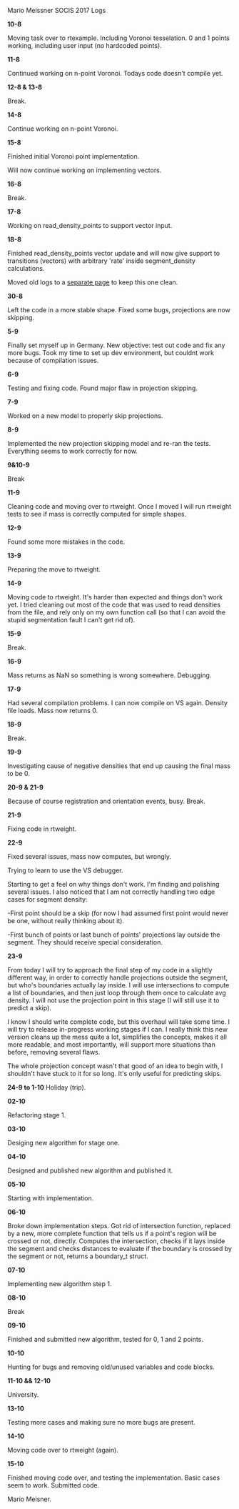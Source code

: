 Mario Meissner SOCIS 2017 Logs

**10-8**

Moving task over to rtexample. Including Voronoi tesselation. 0 and 1
points working, including user input (no hardcoded points).

**11-8**

Continued working on n-point Voronoi. Todays code doesn't compile yet.

**12-8 & 13-8**

Break.

**14-8**

Continue working on n-point Voronoi.

**15-8**

Finished initial Voronoi point implementation.

Will now continue working on implementing vectors.

**16-8**

Break.

**17-8**

Working on read_density_points to support vector input.

**18-8**

Finished read_density_points vector update and will now give support
to transitions (vectors) with arbitrary 'rate' inside segment_density
calculations.

Moved old logs to a [separate page](logs/old.md) to keep this one clean.

**30-8**

Left the code in a more stable shape. Fixed some bugs, projections are
now skipping.

**5-9**

Finally set myself up in Germany. New objective: test out code and fix
any more bugs. Took my time to set up dev environment, but couldnt work
because of compilation issues.

**6-9**

Testing and fixing code. Found major flaw in projection skipping.

**7-9**

Worked on a new model to properly skip projections.

**8-9**

Implemented the new projection skipping model and re-ran the tests.
Everything seems to work correctly for now.

**9&10-9**

Break

**11-9**

Cleaning code and moving over to rtweight. Once I moved I will run
rtweight tests to see if mass is correctly computed for simple shapes.

**12-9**

Found some more mistakes in the code.

**13-9**

Preparing the move to rtweight.

**14-9**

Moving code to rtweight. It's harder than expected and things don't work
yet. I tried cleaning out most of the code that was used to read
densities from the file, and rely only on my own function call (so that
I can avoid the stupid segmentation fault I can't get rid of).

**15-9**

Break.

**16-9**

Mass returns as NaN so something is wrong somewhere. Debugging.

**17-9**

Had several compilation problems. I can now compile on VS again. Density
file loads. Mass now returns 0.

**18-9**

Break.

**19-9**

Investigating cause of negative densities that end up causing the final
mass to be 0.

**20-9 & 21-9**

Because of course registration and orientation events, busy. Break.

**21-9**

Fixing code in rtweight.

**22-9**

Fixed several issues, mass now computes, but wrongly.

Trying to learn to use the VS debugger.

Starting to get a feel on why things don't work. I'm finding and
polishing several issues. I also noticed that I am not correctly
handling two edge cases for segment density:

-First point should be a skip (for now I had assumed first point would
never be one, without really thinking about it).

-First bunch of points or last bunch of points' projections lay outside
the segment. They should receive special consideration.

**23-9**

From today I will try to approach the final step of my code in a
slightly different way, in order to correctly handle projections outside
the segment, but who's boundaries actually lay inside. I will use
intersections to compute a list of boundaries, and then just loop
through them once to calculate avg density. I will not use the
projection point in this stage (I will still use it to predict a skip).

I know I should write complete code, but this overhaul will take some
time. I will try to release in-progress working stages if I can. I
really think this new version cleans up the mess quite a lot, simplifies
the concepts, makes it all more readable, and most importantly, will
support more situations than before, removing several flaws.

The whole projection concept wasn't that good of an idea to begin with,
I shouldn't have stuck to it for so long. It's only useful for
predicting skips.

**24-9 to 1-10** Holiday (trip).

**02-10**

Refactoring stage 1.

**03-10**

Desiging new algorithm for stage one.

**04-10**

Designed and published new algorithm and published it.

**05-10**

Starting with implementation.

**06-10**

Broke down implementation steps. Got rid of intersection function,
replaced by a new, more complete function that tells us if a point's
region will be crossed or not, directly. Computes the intersection,
checks if it lays inside the segment and checks distances to evaluate if
the boundary is crossed by the segment or not, returns a boundary_t
struct.

**07-10**

Implementing new algorithm step 1.

**08-10**

Break

**09-10**

Finished and submitted new algorithm, tested for 0, 1 and 2 points.

**10-10**

Hunting for bugs and removing old/unused variables and code blocks.

**11-10 && 12-10**

University.

**13-10**

Testing more cases and making sure no more bugs are present.

**14-10**

Moving code over to rtweight (again).

**15-10**

Finished moving code over, and testing the implementation. Basic cases
seem to work. Submitted code.

Mario Meisner.
